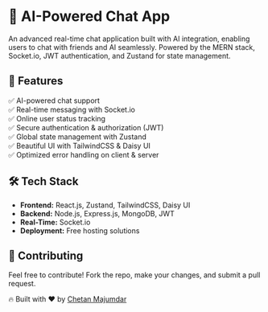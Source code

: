 # 🚀 AI-Powered Chat App

An advanced real-time chat application built with AI integration, enabling users to chat with friends and AI seamlessly. Powered by the MERN stack, Socket.io, JWT authentication, and Zustand for state management.

## 🌟 Features

✅ AI-powered chat support  
✅ Real-time messaging with Socket.io  
✅ Online user status tracking  
✅ Secure authentication & authorization (JWT)  
✅ Global state management with Zustand  
✅ Beautiful UI with TailwindCSS & Daisy UI  
✅ Optimized error handling on client & server   

## 🛠 Tech Stack

- **Frontend:** React.js, Zustand, TailwindCSS, Daisy UI  
- **Backend:** Node.js, Express.js, MongoDB, JWT  
- **Real-Time:** Socket.io  
- **Deployment:** Free hosting solutions  


## 🤝 Contributing
Feel free to contribute! Fork the repo, make your changes, and submit a pull request.


🔥 Built with ❤️ by [Chetan Majumdar](https://github.com/ChetanTheCoder)

